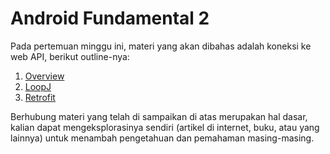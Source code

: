 # Android Fundamental 2

Pada pertemuan minggu ini, materi yang akan dibahas adalah koneksi ke web API, berikut outline-nya:

1. [Overview](SubMateri/Overview/Overview.md)
2. [LoopJ](SubMateri/LoopJ/LoopJ.md) 
3. [Retrofit](Submateri/Retrofit/Retrofit.md)

Berhubung materi yang telah di sampaikan di atas merupakan hal dasar, kalian dapat mengeksplorasinya sendiri (artikel di internet, buku, atau yang lainnya) untuk menambah pengetahuan dan pemahaman masing-masing. 
